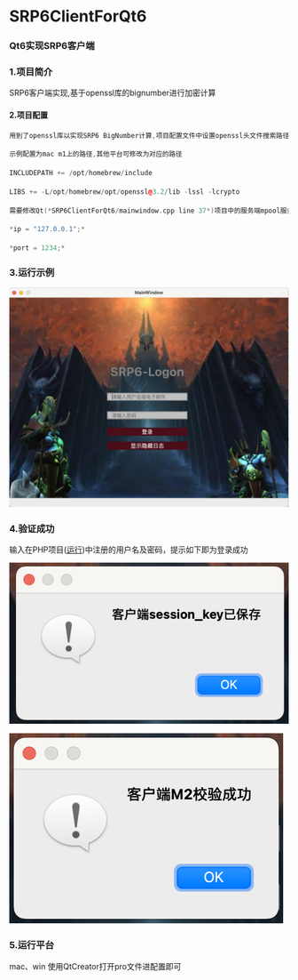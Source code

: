 # SRP6ClientForQt6 
### Qt6实现SRP6客户端

### 1.项目简介

SRP6客户端实现,基于openssl库的bignumber进行加密计算


#### 2.项目配置

```c++
用到了openssl库以实现SRP6 BigNumber计算,项目配置文件中设置openssl头文件搜索路径及动态连接库路径即可

示例配置为mac m1上的路径,其他平台可修改为对应的路径

INCLUDEPATH += /opt/homebrew/include

LIBS += -L/opt/homebrew/opt/openssl@3.2/lib -lssl -lcrypto

需要修改Qt(*SRP6ClientForQt6/mainwindow.cpp line 37*)项目中的服务端mpool服务运行的IP、端口

*ip = "127.0.0.1";*

*port = 1234;*

```


### 3.运行示例
![运行](./img/clientpic.png)

### 4.验证成功
输入在PHP项目([运行](github.com/php))中注册的用户名及密码，提示如下即为登录成功

![运行](./img/sessionkey.png)

![运行](./img/m2.png)

### 5.运行平台

mac、win 使用QtCreator打开pro文件进配置即可 
